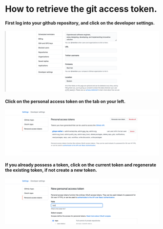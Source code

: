 # How to retrieve the git access token.

#### First log into your github repository, and click on the developer settings. 


![screeenshot](../img/access_token_1.png)

#### Click on the personal access token on the tab on your left.
![screenshot](../img/aceess_token_2.png)


#### If you already possess a token, click on the current token and regenerate the existing token, if not create a new token.
![screenshot](../img/access_token_3.png)
